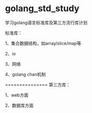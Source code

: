 golang_std_study
================

学习golang语言标准库及第三方流行库计划

标准库：

1、集合数据结构，如array/slice/map等

2、io

3、网络

4、golang chan机制

===============
第三方库：

1、web方面

2、数据库方面
